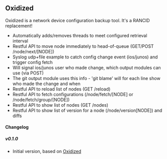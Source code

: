 ## Oxidized
Oxidized is a network device configuration backup tool. It's a RANCID replacement!

* Automatically adds/removes threads to meet configured retrieval interval
* Restful API to move node immediately to head-of-queue (GET/POST /node/next/[NODE])
* Syslog udp+file example to catch config change event (ios/junos) and trigger config fetch
 * Will signal ios/junos user who made change, which output modules can use (via POST)
 * The git output module uses this info - 'git blame' will for each line show who made the change and when
* Restful API to reload list of nodes (GET /reload)
* Restful API to fetch configurations (/node/fetch/[NODE] or /node/fetch/group/[NODE])
* Restful API to show list of nodes (GET /nodes)
* Restful API to show list of version for a node (/node/version[NODE]) and diffs


#### Changelog

##### v0.1.0
* Initial version, based on [Oxidized](https://github.com/ytti/oxidized)
